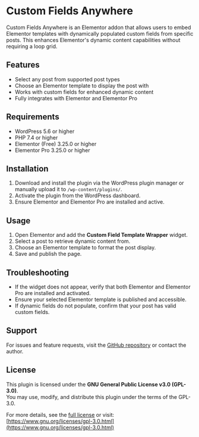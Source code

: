# Custom Fields Anywhere

Custom Fields Anywhere is an Elementor addon that allows users to embed Elementor templates with dynamically populated custom fields from specific posts. This enhances Elementor's dynamic content capabilities without requiring a loop grid.

## Features
- Select any post from supported post types
- Choose an Elementor template to display the post with
- Works with custom fields for enhanced dynamic content
- Fully integrates with Elementor and Elementor Pro

## Requirements
- WordPress 5.6 or higher
- PHP 7.4 or higher
- Elementor (Free) 3.25.0 or higher
- Elementor Pro 3.25.0 or higher

## Installation
1. Download and install the plugin via the WordPress plugin manager or manually upload it to `/wp-content/plugins/`.
2. Activate the plugin from the WordPress dashboard.
3. Ensure Elementor and Elementor Pro are installed and active.

## Usage
1. Open Elementor and add the **Custom Field Template Wrapper** widget.
2. Select a post to retrieve dynamic content from.
3. Choose an Elementor template to format the post display.
4. Save and publish the page.

## Troubleshooting
- If the widget does not appear, verify that both Elementor and Elementor Pro are installed and activated.
- Ensure your selected Elementor template is published and accessible.
- If dynamic fields do not populate, confirm that your post has valid custom fields.

## Support
For issues and feature requests, visit the [GitHub repository](https://github.com/fragrance99/custom-fields-anywhere) or contact the author.

## License
This plugin is licensed under the **GNU General Public License v3.0 (GPL-3.0)**.  
You may use, modify, and distribute this plugin under the terms of the GPL-3.0.  

For more details, see the [full license](LICENSE) or visit:  
[https://www.gnu.org/licenses/gpl-3.0.html](https://www.gnu.org/licenses/gpl-3.0.html)
